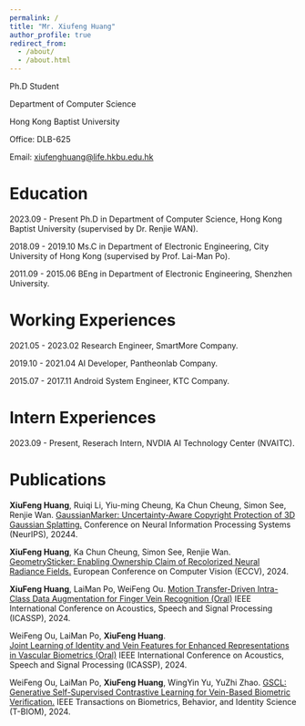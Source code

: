 ```yaml
---
permalink: /
title: "Mr. Xiufeng Huang"
author_profile: true
redirect_from: 
  - /about/
  - /about.html
---
```


Ph.D Student

Department of Computer Science

Hong Kong Baptist University

Office: DLB-625

Email: xiufenghuang@life.hkbu.edu.hk

Education
======
2023.09 - Present Ph.D in Department of Computer Science, Hong Kong Baptist University (supervised by Dr. Renjie WAN).

2018.09 - 2019.10 Ms.C in Department of Electronic Engineering, City University of Hong Kong (supervised by Prof. Lai-Man Po).

2011.09 - 2015.06 BEng in Department of Electronic Engineering, Shenzhen University.

Working Experiences
======
2021.05 - 2023.02  Research Engineer, SmartMore Company.

2019.10 - 2021.04  AI Developer, Pantheonlab Company.

2015.07 - 2017.11  Android System Engineer, KTC Company.

Intern Experiences
======
2023.09 - Present, Reserach Intern, NVDIA AI Technology Center (NVAITC). 

Publications
======
**XiuFeng Huang**, Ruiqi Li, Yiu-ming Cheung, Ka Chun Cheung, Simon See, Renjie Wan. 
[GaussianMarker: Uncertainty-Aware Copyright Protection of 3D Gaussian Splatting.](https://kevinhuangxf.github.io/GaussianMarker/)
Conference on Neural Information Processing Systems (NeurIPS), 20244.

**XiuFeng Huang**, Ka Chun Cheung, Simon See, Renjie Wan. 
[GeometrySticker: Enabling Ownership Claim of Recolorized Neural Radiance Fields.](https://kevinhuangxf.github.io/GeometrySticker/)
European Conference on Computer Vision (ECCV), 2024.

**XiuFeng Huang**, LaiMan Po, WeiFeng Ou. 
[Motion Transfer-Driven Intra-Class Data Augmentation for Finger Vein Recognition (Oral)]()
IEEE International Conference on Acoustics, Speech and Signal Processing (ICASSP), 2024.

WeiFeng Ou, LaiMan Po, **XiuFeng Huang**.	
[Joint Learning of Identity and Vein Features for Enhanced Representations in Vascular Biometrics (Oral)]()
IEEE International Conference on Acoustics, Speech and Signal Processing (ICASSP), 2024.

WeiFeng Ou, LaiMan Po, **XiuFeng Huang**, WingYin Yu, YuZhi Zhao. 
[GSCL: Generative Self-Supervised Contrastive Learning for Vein-Based Biometric Verification.]()
IEEE Transactions on Biometrics, Behavior, and Identity Science	(T-BIOM), 2024.	


